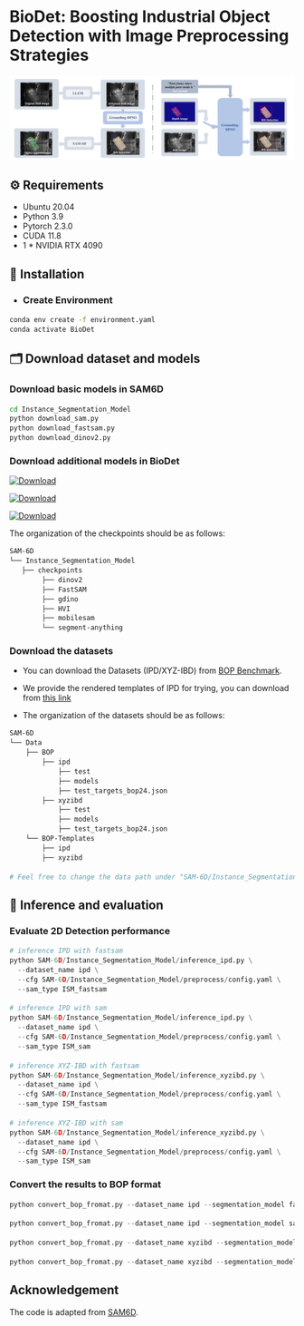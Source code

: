 # BioDet: Boosting Industrial Object Detection with Image Preprocessing Strategies

![Pipeline](./assets/pipeline.jpg)

## ⚙️ Requirements
- Ubuntu 20.04
- Python 3.9
- Pytorch 2.3.0
- CUDA 11.8
- 1 * NVIDIA RTX 4090

## 🔨 Installation

- ### Create Environment

```bash
conda env create -f environment.yaml
conda activate BioDet
```

## 🗂️ Download dataset and models

### Download basic models in SAM6D
``` bash
cd Instance_Segmentation_Model
python download_sam.py
python download_fastsam.py
python download_dinov2.py
```
### Download additional models in BioDet
[![Download](https://img.shields.io/badge/Download-GDINO%20Checkpoint-blue?style=for-the-badge&logo=github)](https://github.com/IDEA-Research/GroundingDINO/releases/download/v0.1.0-alpha/groundingdino_swint_ogc.pth)

[![Download](https://img.shields.io/badge/Download-HVI%20Checkpoint-blue?style=for-the-badge&logo=github)](https://drive.google.com/file/d/1i2SjVkvmTgZc3HnLKrt7mjbge9LINVin/view?usp=sharing)

[![Download](https://img.shields.io/badge/Download-mobilesam%20Checkpoint-blue?style=for-the-badge&logo=github)](https://drive.google.com/file/d/1gx1gswYfv3sUXXJAXmP_XtRa_OY7h94l/view?usp=sharing)

The organization of the checkpoints should be as follows:
``` bash
SAM-6D
└── Instance_Segmentation_Model
   ├── checkpoints
        ├── dinov2
        ├── FastSAM
        ├── gdino
        ├── HVI
        ├── mobilesam
        └── segment-anything
```

### Download the datasets
- You can download the Datasets (IPD/XYZ-IBD) from [BOP Benchmark](https://bop.felk.cvut.cz/datasets/).

- We provide the rendered templates of IPD for trying, you can download from [this link](https://drive.google.com/file/d/17D8k-Af3zssLZ3NflObeA-Wfih4jj5He/view?usp=sharing)

- The organization of the datasets should be as follows:
``` bash
SAM-6D
└── Data
    ├── BOP
        ├── ipd
            ├── test
            ├── models
            ├── test_targets_bop24.json
        ├── xyzibd
            ├── test
            ├── models
            ├── test_targets_bop24.json
    └── BOP-Templates
        ├── ipd
        ├── xyzibd

# Feel free to change the data path under "SAM-6D/Instance_Segmentation_Model/preprocess/config.yaml"
```

## 🎯 Inference and evaluation
### Evaluate 2D Detection performance
```python
# inference IPD with fastsam
python SAM-6D/Instance_Segmentation_Model/inference_ipd.py \
  --dataset_name ipd \
  --cfg SAM-6D/Instance_Segmentation_Model/preprocess/config.yaml \
  --sam_type ISM_fastsam

# inference IPD with sam
python SAM-6D/Instance_Segmentation_Model/inference_ipd.py \
  --dataset_name ipd \
  --cfg SAM-6D/Instance_Segmentation_Model/preprocess/config.yaml \
  --sam_type ISM_sam

# inference XYZ-IBD with fastsam
python SAM-6D/Instance_Segmentation_Model/inference_xyzibd.py \
  --dataset_name ipd \
  --cfg SAM-6D/Instance_Segmentation_Model/preprocess/config.yaml \
  --sam_type ISM_fastsam

# inference XYZ-IBD with sam
python SAM-6D/Instance_Segmentation_Model/inference_xyzibd.py \
  --dataset_name ipd \
  --cfg SAM-6D/Instance_Segmentation_Model/preprocess/config.yaml \
  --sam_type ISM_sam
```
### Convert the results to BOP format
```python
python convert_bop_fromat.py --dataset_name ipd --segmentation_model fastsam

python convert_bop_fromat.py --dataset_name ipd --segmentation_model sam

python convert_bop_fromat.py --dataset_name xyzibd --segmentation_model fastsam

python convert_bop_fromat.py --dataset_name xyzibd --segmentation_model sam
```

## Acknowledgement
The code is adapted from [SAM6D](https://github.com/JiehongLin/SAM-6D).
